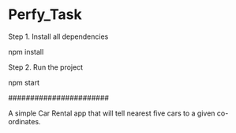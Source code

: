 # Perfy_Task

Step 1. Install all dependencies

npm install

Step 2. Run the project

npm start

#######################

A simple Car Rental app that will tell nearest five cars to a given co-ordinates.
